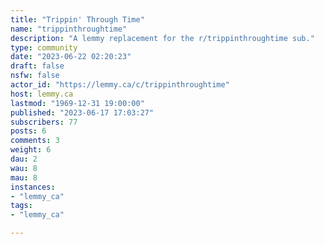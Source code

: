 ```yaml
---
title: "Trippin' Through Time" 
name: "trippinthroughtime"
description: "A lemmy replacement for the r/trippinthroughtime sub."
type: community
date: "2023-06-22 02:20:23"
draft: false
nsfw: false
actor_id: "https://lemmy.ca/c/trippinthroughtime"
host: lemmy.ca
lastmod: "1969-12-31 19:00:00"
published: "2023-06-17 17:03:27"
subscribers: 77
posts: 6
comments: 3
weight: 6
dau: 2
wau: 8
mau: 8
instances:
- "lemmy_ca"
tags: 
- "lemmy_ca"

---
```

